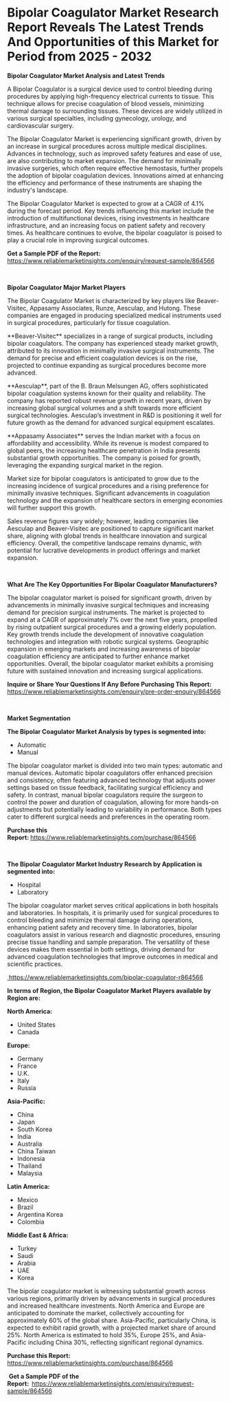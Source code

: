 <p><h1>Bipolar Coagulator Market Research Report Reveals The Latest Trends And Opportunities of this Market for Period from 2025 - 2032</h1></p><p><strong>Bipolar Coagulator Market Analysis and Latest Trends</strong></p>
<p><p>A Bipolar Coagulator is a surgical device used to control bleeding during procedures by applying high-frequency electrical currents to tissue. This technique allows for precise coagulation of blood vessels, minimizing thermal damage to surrounding tissues. These devices are widely utilized in various surgical specialties, including gynecology, urology, and cardiovascular surgery.</p><p>The Bipolar Coagulator Market is experiencing significant growth, driven by an increase in surgical procedures across multiple medical disciplines. Advances in technology, such as improved safety features and ease of use, are also contributing to market expansion. The demand for minimally invasive surgeries, which often require effective hemostasis, further propels the adoption of bipolar coagulation devices. Innovations aimed at enhancing the efficiency and performance of these instruments are shaping the industry's landscape.</p><p>The Bipolar Coagulator Market is expected to grow at a CAGR of 4.1% during the forecast period. Key trends influencing this market include the introduction of multifunctional devices, rising investments in healthcare infrastructure, and an increasing focus on patient safety and recovery times. As healthcare continues to evolve, the bipolar coagulator is poised to play a crucial role in improving surgical outcomes.</p></p>
<p><strong>Get a Sample PDF of the Report:&nbsp;</strong> <a href="https://www.reliablemarketinsights.com/enquiry/request-sample/864566?utm_campaign=3028&utm_medium=2&utm_source=Github&utm_content=ia&utm_term=13042025&utm_id=bipolar-coagulator">https://www.reliablemarketinsights.com/enquiry/request-sample/864566</a></p>
<p>&nbsp;</p>
<p><strong>Bipolar Coagulator Major Market Players</strong></p>
<p><p>The Bipolar Coagulator Market is characterized by key players like Beaver-Visitec, Appasamy Associates, Runze, Aesculap, and Hutong. These companies are engaged in producing specialized medical instruments used in surgical procedures, particularly for tissue coagulation.</p><p>**Beaver-Visitec** specializes in a range of surgical products, including bipolar coagulators. The company has experienced steady market growth, attributed to its innovation in minimally invasive surgical instruments. The demand for precise and efficient coagulation devices is on the rise, projected to continue expanding as surgical procedures become more advanced.</p><p>**Aesculap**, part of the B. Braun Melsungen AG, offers sophisticated bipolar coagulation systems known for their quality and reliability. The company has reported robust revenue growth in recent years, driven by increasing global surgical volumes and a shift towards more efficient surgical technologies. Aesculap’s investment in R&D is positioning it well for future growth as the demand for advanced surgical equipment escalates.</p><p>**Appasamy Associates** serves the Indian market with a focus on affordability and accessibility. While its revenue is modest compared to global peers, the increasing healthcare penetration in India presents substantial growth opportunities. The company is poised for growth, leveraging the expanding surgical market in the region.</p><p>Market size for bipolar coagulators is anticipated to grow due to the increasing incidence of surgical procedures and a rising preference for minimally invasive techniques. Significant advancements in coagulation technology and the expansion of healthcare sectors in emerging economies will further support this growth.</p><p>Sales revenue figures vary widely; however, leading companies like Aesculap and Beaver-Visitec are positioned to capture significant market share, aligning with global trends in healthcare innovation and surgical efficiency. Overall, the competitive landscape remains dynamic, with potential for lucrative developments in product offerings and market expansion.</p></p>
<p>&nbsp;</p>
<p><strong>What Are The Key Opportunities For Bipolar Coagulator Manufacturers?</strong></p>
<p><p>The bipolar coagulator market is poised for significant growth, driven by advancements in minimally invasive surgical techniques and increasing demand for precision surgical instruments. The market is projected to expand at a CAGR of approximately 7% over the next five years, propelled by rising outpatient surgical procedures and a growing elderly population. Key growth trends include the development of innovative coagulation technologies and integration with robotic surgical systems. Geographic expansion in emerging markets and increasing awareness of bipolar coagulation efficiency are anticipated to further enhance market opportunities. Overall, the bipolar coagulator market exhibits a promising future with sustained innovation and increasing surgical applications.</p></p>
<p><strong>Inquire or Share Your Questions If Any Before Purchasing This Report:</strong> <a href="https://www.reliablemarketinsights.com/enquiry/pre-order-enquiry/864566?utm_campaign=3028&utm_medium=2&utm_source=Github&utm_content=ia&utm_term=13042025&utm_id=bipolar-coagulator">https://www.reliablemarketinsights.com/enquiry/pre-order-enquiry/864566</a></p>
<p>&nbsp;</p>
<p><strong>Market Segmentation</strong></p>
<p><strong>The Bipolar Coagulator Market Analysis by types is segmented into:</strong></p>
<p><ul><li>Automatic</li><li>Manual</li></ul></p>
<p><p>The bipolar coagulator market is divided into two main types: automatic and manual devices. Automatic bipolar coagulators offer enhanced precision and consistency, often featuring advanced technology that adjusts power settings based on tissue feedback, facilitating surgical efficiency and safety. In contrast, manual bipolar coagulators require the surgeon to control the power and duration of coagulation, allowing for more hands-on adjustments but potentially leading to variability in performance. Both types cater to different surgical needs and preferences in the operating room.</p></p>
<p><strong>Purchase this Report:&nbsp;</strong><a href="https://www.reliablemarketinsights.com/purchase/864566?utm_campaign=3028&utm_medium=2&utm_source=Github&utm_content=ia&utm_term=13042025&utm_id=bipolar-coagulator">https://www.reliablemarketinsights.com/purchase/864566</a></p>
<p>&nbsp;</p>
<p><strong>The Bipolar Coagulator Market Industry Research by Application is segmented into:</strong></p>
<p><ul><li>Hospital</li><li>Laboratory</li></ul></p>
<p><p>The bipolar coagulator market serves critical applications in both hospitals and laboratories. In hospitals, it is primarily used for surgical procedures to control bleeding and minimize thermal damage during operations, enhancing patient safety and recovery time. In laboratories, bipolar coagulators assist in various research and diagnostic procedures, ensuring precise tissue handling and sample preparation. The versatility of these devices makes them essential in both settings, driving demand for advanced coagulation technologies that improve outcomes in medical and scientific practices.</p></p>
<p><a href="https://www.reliablemarketinsights.com/bipolar-coagulator-r864566?utm_campaign=3028&utm_medium=2&utm_source=Github&utm_content=ia&utm_term=13042025&utm_id=bipolar-coagulator">&nbsp;https://www.reliablemarketinsights.com/bipolar-coagulator-r864566</a></p>
<p><strong>In terms of Region, the Bipolar Coagulator Market Players available by Region are:</strong></p>
<p>
    <p> <strong> North America: </strong>
        <ul>
            <li>United States</li>
            <li>Canada</li>
        </ul>
        </p> 
    <p> <strong> Europe: </strong>
        <ul>
            <li>Germany</li>
            <li>France</li>
            <li>U.K.</li>
            <li>Italy</li>
            <li>Russia</li>
        </ul>
        </p> 
    <p> <strong> Asia-Pacific: </strong>
        <ul>
            <li>China</li>
            <li>Japan</li>
            <li>South Korea</li>
            <li>India</li>
            <li>Australia</li>
            <li>China Taiwan</li>
            <li>Indonesia</li>
            <li>Thailand</li>
            <li>Malaysia</li>
        </ul>
        </p> 
    <p> <strong> Latin America: </strong>
        <ul>
            <li>Mexico</li>
            <li>Brazil</li>
            <li>Argentina Korea</li>
            <li>Colombia</li>
        </ul>
        </p> 
    <p> <strong> Middle East & Africa: </strong>
        <ul>
            <li>Turkey</li>
            <li>Saudi</li>
            <li>Arabia</li>
            <li>UAE</li>
            <li>Korea</li>
        </ul>
    </p>
    </p>
<p><p>The bipolar coagulator market is witnessing substantial growth across various regions, primarily driven by advancements in surgical procedures and increased healthcare investments. North America and Europe are anticipated to dominate the market, collectively accounting for approximately 60% of the global share. Asia-Pacific, particularly China, is expected to exhibit rapid growth, with a projected market share of around 25%. North America is estimated to hold 35%, Europe 25%, and Asia-Pacific including China 30%, reflecting significant regional dynamics.</p></p>
<p><strong>Purchase this Report: </strong><a href="https://www.reliablemarketinsights.com/purchase/864566?utm_campaign=3028&utm_medium=2&utm_source=Github&utm_content=ia&utm_term=13042025&utm_id=bipolar-coagulator">https://www.reliablemarketinsights.com/purchase/864566</a></p>
<p>&nbsp;<strong>Get a Sample PDF of the Report:&nbsp;&nbsp;</strong><a href="https://www.reliablemarketinsights.com/enquiry/request-sample/864566?utm_campaign=3028&utm_medium=2&utm_source=Github&utm_content=ia&utm_term=13042025&utm_id=bipolar-coagulator">https://www.reliablemarketinsights.com/enquiry/request-sample/864566</a></p>
<p><strong></strong></p>
<p><p></p><p></p><p></p></p>